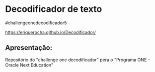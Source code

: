 # Decodificador de texto

#challengeonedecodificador5

https://eriquerocha.github.io/Decodificador/

## Apresentação:
Repositório do "challenge one decodificador" pera o "Programa ONE - Oracle Next Education"
